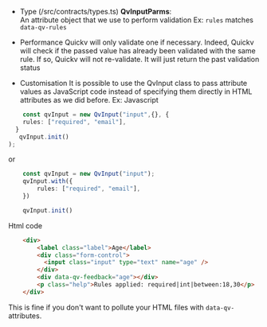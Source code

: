 - Type (/src/contracts/types.ts)
  **QvInputParms**:  
    An attribute object that we use to perform validation
    Ex: `rules` matches `data-qv-rules`
- Performance 
  Quickv will only validate one if necessary. Indeed, Quickv will check if the passed value has already been validated with the same rule. If so, Quickv will not re-validate. It will just return the past validation status

- Customisation
  It is possible to use the QvInput class to pass attribute values as JavaScript code instead of specifying them directly in HTML attributes as we did before.
Ex: 
Javascript
```ts
    const qvInput = new QvInput("input",{}, {
    rules: ["required", "email"],
  }
   qvInput.init()
);
```
or
```ts
    const qvInput = new QvInput("input");
    qvInput.with({
        rules: ["required", "email"],
    })

    qvInput.init()
```

Html code
```html
    <div>
        <label class="label">Age</label>
        <div class="form-control">
          <input class="input" type="text" name="age" />
        </div>
        <div data-qv-feedback="age"></div>
        <p class="help">Rules applied: required|int|between:18,30</p>
    </div>
```
This is fine if you don't want to pollute your HTML files with `data-qv-` attributes.